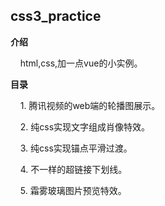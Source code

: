 ## css3_practice

**介绍**  

&nbsp;&nbsp;&nbsp;&nbsp;html,css,加一点vue的小实例。  
  
**目录**  

&nbsp;&nbsp;&nbsp;&nbsp;1.&nbsp;腾讯视频的web端的轮播图展示。  

&nbsp;&nbsp;&nbsp;&nbsp;2.&nbsp;纯css实现文字组成肖像特效。

&nbsp;&nbsp;&nbsp;&nbsp;3.&nbsp;纯css实现锚点平滑过渡。

&nbsp;&nbsp;&nbsp;&nbsp;4.&nbsp;不一样的超链接下划线。

&nbsp;&nbsp;&nbsp;&nbsp;5.&nbsp;霜雾玻璃图片预览特效。

